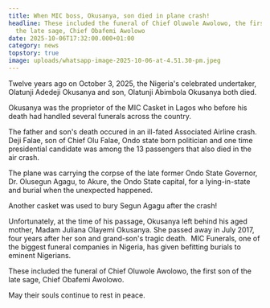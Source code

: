 ```yaml
---
title: When MIC boss, Okusanya, son died in plane crash!
headline: These included the funeral of Chief Oluwole Awolowo, the first son of
  the late sage, Chief Obafemi Awolowo
date: 2025-10-06T17:32:00.000+01:00
category: news
topstory: true
image: uploads/whatsapp-image-2025-10-06-at-4.51.30-pm.jpeg
---
```

Twelve years ago on October 3, 2025, the Nigeria's celebrated undertaker, Olatunji Adedeji Okusanya and son, Olatunji Abimbola Okusanya both died.


Okusanya was the proprietor of the MIC Casket in Lagos who before his death had handled several funerals across the country.


The father and son's death occured in an ill-fated Associated Airline crash.
Deji Falae, son of Chief Olu Falae, Ondo state born politician and one time presidential candidate was among the 13 passengers that also died in the air crash. 


The plane was carrying the corpse of the late former Ondo State Governor, Dr. Olusegun Agagu, to Akure, the Ondo State capital, for a lying-in-state and burial when the unexpected happened.


Another casket was used to bury Segun Agagu after the crash!


Unfortunately, at the time of his passage, Okusanya left behind his aged mother, Madam Juliana Olayemi Okusanya.
She passed away in July 2017, four years after her son and grand-son's tragic death. 
MIC Funerals, one of the biggest funeral companies in Nigeria, has given befitting burials to eminent Nigerians.


These included the funeral of Chief Oluwole Awolowo, the first son of the late sage, Chief Obafemi Awolowo.


May their souls continue to rest in peace.
